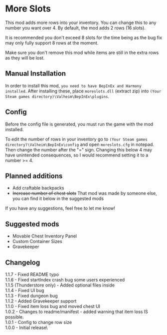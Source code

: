 # More Slots
This mod adds more rows into your inventory. You can change this to any number you want over 4. By default, the mod adds 2 rows (16 slots).

It is recommended you don't exceed 8 slots for the time being as the bug fix may only fully support 8 rows at the moment.

Make sure you don't remove this mod while items are still in the extra rows as they will be lost.


## Manual Installation
In order to install this mod, `you need to have BepInEx and Harmony installed`. After installing these, place `moreslots.dll` (extract zip) into `(Your Steam games directory)\Valheim\BepInEx\plugins`.

## Config
Before the config file is generated, you must run the game with the mod installed.

To edit the number of rows in your inventory go to `(Your Steam games directory)\Valheim\BepInEx\config` and open `moreslots.cfg` in notepad. Then change the number after the "=" sign. Changing this below 4 may have unintended consequences, so I would recommend setting it to a number >= 4.

## Planned additions
- Add craftable backpacks
- ~~Increase number of chest slots~~ That mod was made by someone else, you can find it below in the suggested mods

If you have any suggestions, feel free to let me know!

## Suggested mods
- Movable Chest Inventory Panel﻿
- Custom Container Sizes
- Gravekeeper

## Changelog
1.1.7 - Fixed README typo\
1.1.6 - Fixed startIndex crash bug some users experienced\
1.1.5 (Thunderstore only) - Added optional files inside\
1.1.4 - Fixed UI bug\
1.1.3 - Fixed dungeon bug\
1.1.2 - Added Gravekeeper support\
1.1.0 - Fixed item loss bug and moved chest UI\
1.0.2 - Changes to readme/manifest - added warning that item loss IS possible.\
1.0.1 - Config to change row size\
1.0.0 - Initial release\
